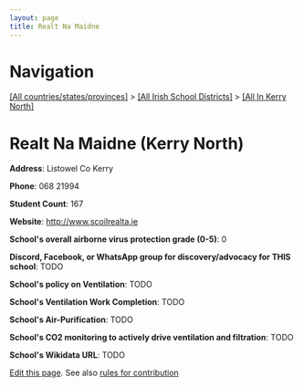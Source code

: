 ```yaml
---
layout: page
title: Realt Na Maidne
---
```

# Navigation

[[All countries/states/provinces]](../../..) > [[All Irish School Districts]](../..) > [[All In Kerry North]](..)

# Realt Na Maidne (Kerry North)

**Address**: Listowel Co Kerry

**Phone**: 068 21994

**Student Count**: 167

**Website**: <http://www.scoilrealta.ie>

**School's overall airborne virus protection grade (0-5)**: 0

**Discord, Facebook, or WhatsApp group for discovery/advocacy for THIS school**: TODO

**School's policy on Ventilation**: TODO

**School's Ventilation Work Completion**: TODO

**School's Air-Purification**: TODO

**School's CO2 monitoring to actively drive ventilation and filtration**: TODO

**School's Wikidata URL**: TODO


[Edit this page](https://github.com/ventilate-schools/Ireland/edit/main/./Kerry_North/Realt_Na_Maidne.md). See also [rules for contribution](../../../contribution-rules/)